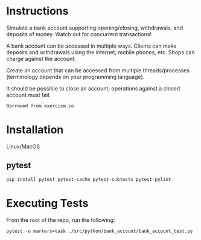 # Instructions

Simulate a bank account supporting opening/closing, withdrawals, and deposits of money.
Watch out for concurrent transactions!

A bank account can be accessed in multiple ways.
Clients can make deposits and withdrawals using the internet, mobile phones, etc.
Shops can charge against the account.

Create an account that can be accessed from multiple threads/processes (terminology depends on your programming language).

It should be possible to close an account; operations against a closed account must fail.

`Borrowed from exercism.io`

# Installation

Linux/MacOS

## pytest

```
pip install pytest pytest-cache pytest-subtests pytest-pylint
```

# Executing Tests

From the root of the repo, run the following:

```
pytest -o markers=task ./src/python/bank_account/bank_account_test.py
```
